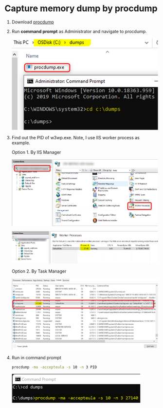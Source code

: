 # Capture memory dump by procdump
1. Download [procdump](https://learn.microsoft.com/en-us/sysinternals/downloads/procdump)

1. Run **command prompt** as Administrator and navigate to procdump.

    ![](/Dump/Images/ManualDump1.png)

1. Find out the PID of w3wp.exe. Note, I use IIS worker process as example.

    Option 1. By IIS Manager

    ![](/Dump/Images/ManualDump2.png)
    
    ![](/Dump/Images/ManualDump4.png)

    Option 2. By Task Manager

    ![](/Dump/Images/ManualDump3.png)
1. Run in command prompt
    ```bash
    procdump -ma -accepteula -s 10 -n 3 PID
    ```
    ![](/Dump/Images/ManualDump5.png)